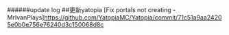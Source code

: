 ######update log
##更新yatopia [Fix portals not creating - MrIvanPlays]https://github.com/YatopiaMC/Yatopia/commit/71c51a9aa24205e0b0e756e76240d3c150068d8c
